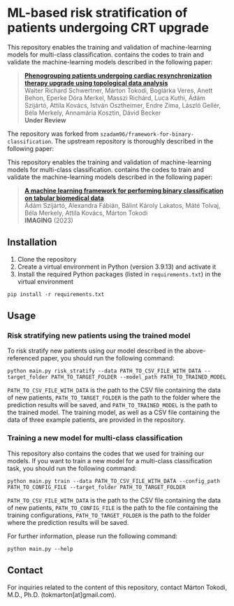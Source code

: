 # ML-based risk stratification of patients undergoing CRT upgrade


This repository enables the training and validation of machine-learning models for multi-class classification. contains the codes to train and validate the machine-learning models described in the following paper:
> [**Phenogrouping patients undergoing cardiac resynchronization therapy upgrade using topological data analysis**](https://www.nature.com/srep/)<br/>
  Walter Richard Schwertner, Márton Tokodi, Boglárka Veres, Anett Behon, Eperke Dóra Merkel, Masszi Richárd, Luca Kuthi, Ádám Szijártó, Attila Kovács, István Osztheimer, Endre Zima, László Gellér, Béla Merkely, Annamária Kosztin, Dávid Becker<br/>
  <b>Under Review</b>

The repository was forked from `szadam96/framework-for-binary-classification`. The upstream repository is thoroughly described in the following paper:

This repository enables the training and validation of machine-learning models for multi-class classification. contains the codes to train and validate the machine-learning models described in the following paper:
> [**A machine learning framework for performing binary classification on tabular biomedical data**](https://doi.org/10.1556/1647.2023.00109)<br/>
  Ádám Szijártó, Alexandra Fábián, Bálint Károly Lakatos, Máté Tolvaj, Béla Merkely, Attila Kovács, Márton Tokodi<br/>
  <b>IMAGING</b> (2023)

## Installation
  1) Clone the repository
  2) Create a virtual environment in Python (version 3.9.13) and activate it
  3) Install the required Python packages (listed in `requirements.txt`) in the virtual environment
```
pip install -r requirements.txt
```

## Usage


### Risk stratifying new patients using the trained model

To risk stratify new patients using our model described in the above-referenced paper, you should run the following command:
```
python main.py risk_stratify --data PATH_TO_CSV_FILE_WITH_DATA --target_folder PATH_TO_TARGET_FOLDER --model_path PATH_TO_TRAINED_MODEL
```

```PATH_TO_CSV_FILE_WITH_DATA``` is the path to the CSV file containing the data of new patients, ```PATH_TO_TARGET_FOLDER``` is the path to the folder where the prediction results will be saved, and ```PATH_TO_TRAINED_MODEL``` is the path to the trained model. The training model, as well as a CSV file containing the data of three example patients, are provided in the repository.

### Training a new model for multi-class classification

This repository also contains the codes that we used for training our models. If you want to train a new model for a multi-class classification task, you should run the following command:
```
python main.py train --data PATH_TO_CSV_FILE_WITH_DATA --config_path PATH_TO_CONFIG_FILE --target_folder PATH_TO_TARGET_FOLDER
```

```PATH_TO_CSV_FILE_WITH_DATA``` is the path to the CSV file containing the data of new patients, ```PATH_TO_CONFIG_FILE```
is the path to the file containing the training configurations, ```PATH_TO_TARGET_FOLDER``` is the path to the folder where the prediction results will be saved.

For further information, please run the following command: <br>
```
python main.py --help
```

## Contact


For inquiries related to the content of this repository, contact Márton Tokodi, M.D., Ph.D. (tok<!--
-->mar<!--
-->ton[at]gmail.co<!--
-->m).
